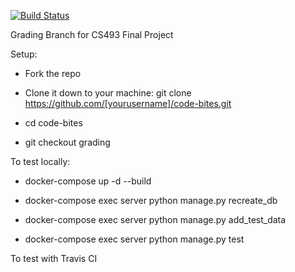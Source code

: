 [![Build Status](https://travis-ci.org/bmdoil/code-bites.svg?branch=master)](https://travis-ci.org/bmdoil/code-bites)

Grading Branch for CS493 Final Project

Setup:

- Fork the repo

- Clone it down to your machine: git clone https://github.com/[yourusername]/code-bites.git

- cd code-bites

- git checkout grading

To test locally:

- docker-compose up -d --build

- docker-compose exec server python manage.py recreate_db

- docker-compose exec server python manage.py add_test_data

- docker-compose exec server python manage.py test

To test with Travis CI

